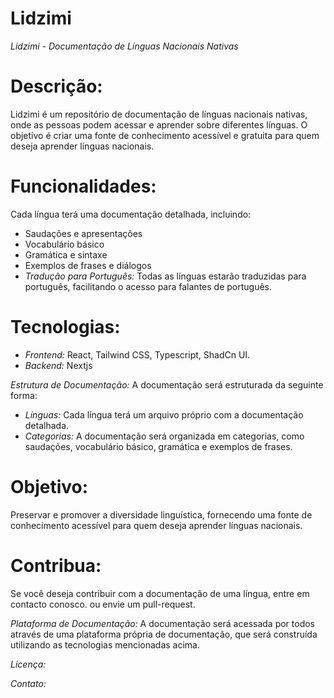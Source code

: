 # Lidzimi

*Lidzimi - Documentação de Línguas Nacionais Nativas*

# Descrição:
Lidzimi é um repositório de documentação de línguas nacionais nativas, onde as pessoas podem acessar e aprender sobre diferentes línguas. O objetivo é criar uma fonte de conhecimento acessível e gratuita para quem deseja aprender línguas nacionais.

# Funcionalidades:

 Cada língua terá uma documentação detalhada, incluindo:
- Saudações e apresentações
- Vocabulário básico
- Gramática e sintaxe
- Exemplos de frases e diálogos
- *Tradução para Português:* Todas as línguas estarão traduzidas para português, facilitando o acesso para falantes de português.

# Tecnologias:

- *Frontend:* React, Tailwind CSS, Typescript, ShadCn UI.
- *Backend:* Nextjs

*Estrutura de Documentação:*
A documentação será estruturada da seguinte forma:

- *Línguas:* Cada língua terá um arquivo próprio com a documentação detalhada.
- *Categorias:* A documentação será organizada em categorias, como saudações, vocabulário básico, gramática e exemplos de frases.

# Objetivo:
Preservar e promover a diversidade linguística, fornecendo uma fonte de conhecimento acessível para quem deseja aprender línguas nacionais.
# Contribua:
Se você deseja contribuir com a documentação de uma língua, entre em contacto conosco. ou envie um pull-request.

*Plataforma de Documentação:*
A documentação será acessada por todos através de uma plataforma própria de documentação, que será construída utilizando as tecnologias mencionadas acima.

*Licença:*

*Contato:*

